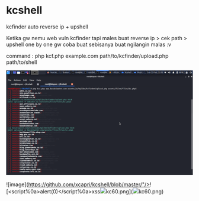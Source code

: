 # kcshell
kcfinder auto reverse ip + upshell

Ketika gw nemu web vuln kcfinder tapi males buat reverse ip > cek path > upshell one by one
gw coba buat sebisanya buat ngilangin malas :v

command : php kcf.php example.com path/to/kcfinder/upload.php path/to/shell


![image](https://github.com/xcapri/kcshell/blob/master/kc60.png)


![image](https://github.com/xcapri/kcshell/blob/master/"/></a></img>![<script%0a>alert(0)</script%0a>xss<img src=// onmouseover=alert(1)>kc60.png](<img src=// onmouseover=alert(1)>kc60.png)
